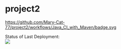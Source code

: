 # project2


https://github.com/Mary-Cat-77/project2/workflows/Java_CI_with_Maven/badge.svg

Status of Last Deployment: <br>
<img src="https://github.com/Mary-Cat-77/project2/workflows/Java_CI_with_Maven/badge.svg?branch=master"></br>
